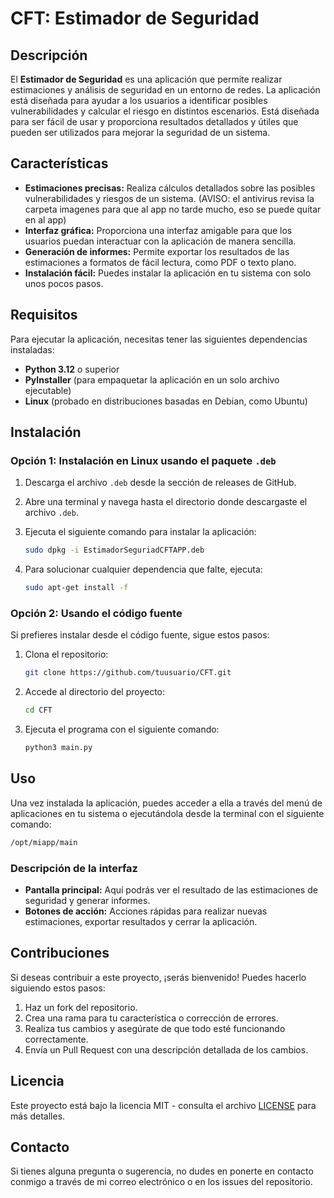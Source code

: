 
# **CFT: Estimador de Seguridad**

## Descripción

El **Estimador de Seguridad** es una aplicación que permite realizar estimaciones y análisis de seguridad en un entorno de redes. La aplicación está diseñada para ayudar a los usuarios a identificar posibles vulnerabilidades y calcular el riesgo en distintos escenarios. Está diseñada para ser fácil de usar y proporciona resultados detallados y útiles que pueden ser utilizados para mejorar la seguridad de un sistema.

## Características

- **Estimaciones precisas:** Realiza cálculos detallados sobre las posibles vulnerabilidades y riesgos de un sistema. (AVISO: el antivirus revisa la carpeta imagenes para que al app no tarde mucho, eso se puede quitar en al app)
- **Interfaz gráfica:** Proporciona una interfaz amigable para que los usuarios puedan interactuar con la aplicación de manera sencilla.
- **Generación de informes:** Permite exportar los resultados de las estimaciones a formatos de fácil lectura, como PDF o texto plano.
- **Instalación fácil:** Puedes instalar la aplicación en tu sistema con solo unos pocos pasos.

## Requisitos

Para ejecutar la aplicación, necesitas tener las siguientes dependencias instaladas:

- **Python 3.12** o superior
- **PyInstaller** (para empaquetar la aplicación en un solo archivo ejecutable)
- **Linux** (probado en distribuciones basadas en Debian, como Ubuntu)

## Instalación

### Opción 1: Instalación en Linux usando el paquete `.deb`

1. Descarga el archivo `.deb` desde la sección de releases de GitHub.
2. Abre una terminal y navega hasta el directorio donde descargaste el archivo `.deb`.
3. Ejecuta el siguiente comando para instalar la aplicación:

   ```bash
   sudo dpkg -i EstimadorSeguriadCFTAPP.deb
   ```

4. Para solucionar cualquier dependencia que falte, ejecuta:

   ```bash
   sudo apt-get install -f
   ```

### Opción 2: Usando el código fuente

Si prefieres instalar desde el código fuente, sigue estos pasos:

1. Clona el repositorio:

   ```bash
   git clone https://github.com/tuusuario/CFT.git
   ```

2. Accede al directorio del proyecto:

   ```bash
   cd CFT
   ```

3. Ejecuta el programa con el siguiente comando:

   ```bash
   python3 main.py
   ```

## Uso

Una vez instalada la aplicación, puedes acceder a ella a través del menú de aplicaciones en tu sistema o ejecutándola desde la terminal con el siguiente comando:

```bash
/opt/miapp/main
```

### Descripción de la interfaz

- **Pantalla principal:** Aquí podrás ver el resultado de las estimaciones de seguridad y generar informes.
- **Botones de acción:** Acciones rápidas para realizar nuevas estimaciones, exportar resultados y cerrar la aplicación.

## Contribuciones

Si deseas contribuir a este proyecto, ¡serás bienvenido! Puedes hacerlo siguiendo estos pasos:

1. Haz un fork del repositorio.
2. Crea una rama para tu característica o corrección de errores.
3. Realiza tus cambios y asegúrate de que todo esté funcionando correctamente.
4. Envía un Pull Request con una descripción detallada de los cambios.

## Licencia

Este proyecto está bajo la licencia MIT - consulta el archivo [LICENSE](LICENSE) para más detalles.

## Contacto

Si tienes alguna pregunta o sugerencia, no dudes en ponerte en contacto conmigo a través de mi correo electrónico o en los issues del repositorio.
